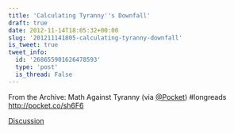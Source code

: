 ```yaml
---
title: 'Calculating Tyranny''s Downfall'
draft: true
date: 2012-11-14T18:05:32+00:00
slug: '201211141805-calculating-tyranny-downfall'
is_tweet: true
tweet_info:
  id: '268655901626478593'
  type: 'post'
  is_thread: False
---
```




From the Archive: Math Against Tyranny (via [@Pocket](https://x.com/Pocket)) #longreads <http://pocket.co/sh6F6>

[Discussion](https://x.com/sytelus/status/268655901626478593)
